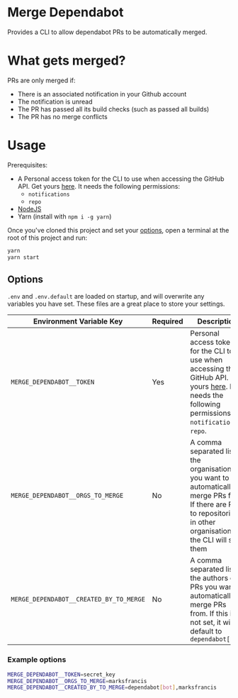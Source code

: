 # Merge Dependabot

Provides a CLI to allow dependabot PRs to be automatically merged.

# What gets merged?

PRs are only merged if:

* There is an associated notification in your Github account
* The notification is unread
* The PR has passed all its build checks (such as passed all builds)
* The PR has no merge conflicts

# Usage

Prerequisites:
* A Personal access token for the CLI to use when accessing the GitHub API. Get yours [here](https://github.com/settings/tokens). It needs the following permissions: 
  * `notifications`
  * `repo`
* [NodeJS](https://nodejs.org/)
* Yarn (install with `npm i -g yarn`)

Once you've cloned this project and set your [options](#options), open a terminal at the root of this project and run:
```sh
yarn
yarn start
```

## Options

`.env` and `.env.default` are loaded on startup, and will overwrite any variables you have set. These files are a great place to store your settings.

Environment Variable Key | Required | Description
-- | -- | --
`MERGE_DEPENDABOT__TOKEN` | Yes | Personal access token for the CLI to use when accessing the GitHub API. Get yours [here](). It needs the following permissions: `notifications`, `repo`.
`MERGE_DEPENDABOT__ORGS_TO_MERGE` | No | A comma separated list of the organisations you want to automatically merge PRs for. If there are PRs to repositories in other organisations, the CLI will skip them
`MERGE_DEPENDABOT__CREATED_BY_TO_MERGE` | No | A comma separated list of the authors of PRs you want to automatically merge PRs from. If this is not set, it will default to `dependabot[bot]`

### Example options

```sh
MERGE_DEPENDABOT__TOKEN=secret_key
MERGE_DEPENDABOT__ORGS_TO_MERGE=marksfrancis
MERGE_DEPENDABOT__CREATED_BY_TO_MERGE=dependabot[bot],marksfrancis
```
